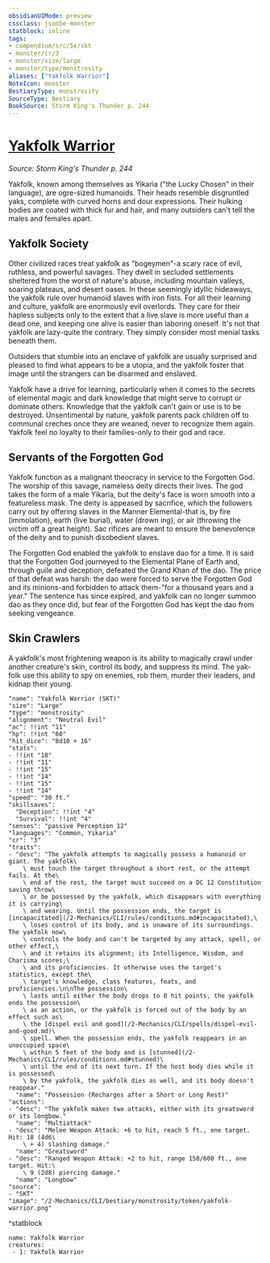 ```yaml
---
obsidianUIMode: preview
cssclass: json5e-monster
statblock: inline
tags:
- compendium/src/5e/skt
- monster/cr/3
- monster/size/large
- monster/type/monstrosity
aliases: ["Yakfolk Warrior"]
NoteIcon: monster
BestiaryType: monstrosity
SourceType: Bestiary
BookSource: Storm King's Thunder p. 244
---
```

# [Yakfolk Warrior](2-Mechanics/CLI/bestiary/monstrosity/yakfolk-warrior-skt.md)
*Source: Storm King's Thunder p. 244*  

Yakfolk, known among themselves as Yikaria ("the Lucky Chosen" in their language), are ogre-sized humanoids. Their heads resemble disgruntled yaks, complete with curved horns and dour expressions. Their hulking bodies are coated with thick fur and hair, and many outsiders can't tell the males and females apart.

## Yakfolk Society

Other civilized races treat yakfolk as "bogeymen"-a scary race of evil, ruthless, and powerful savages. They dwell in secluded settlements sheltered from the worst of nature's abuse, including mountain valleys, soaring plateaus, and desert oases. In these seemingly idyllic hideaways, the yakfolk rule over humanoid slaves with iron fists. For all their learning and culture, yakfolk are enormously evil overlords. They care for their hapless subjects only to the extent that a live slave is more useful than a dead one, and keeping one alive is easier than laboring oneself. It's not that yakfolk are lazy-quite the contrary. They simply consider most menial tasks beneath them.

Outsiders that stumble into an enclave of yakfolk are usually surprised and pleased to find what appears to be a utopia, and the yakfolk foster that image until the strangers can be disarmed and enslaved.

Yakfolk have a drive for learning, particularly when it comes to the secrets of elemental magic and dark knowledge that might serve to corrupt or dominate others. Knowledge that the yakfolk can't gain or use is to be destroyed. Unsentimental by nature, yakfolk parents pack children off to communal creches once they are weaned, never to recognize them again. Yakfolk feel no loyalty to their families-only to their god and race.

## Servants of the Forgotten God

Yakfolk function as a malignant theocracy in service to the Forgotten God. The worship of this savage, nameless deity directs their lives. The god takes the form of a male Yikaria, but the deity's face is worn smooth into a featureless mask. The deity is appeased by sacrifice, which the followers carry out by offering slaves in the Manner Elemental-that is, by fire (immolation), earth (live burial), water (drown ing), or air (throwing the victim off a great height). Sac rifices are meant to ensure the benevolence of the deity and to punish disobedient slaves.

The Forgotten God enabled the yakfolk to enslave dao for a time. It is said that the Forgotten God journeyed to the Elemental Plane of Earth and, through guile and deception, defeated the Grand Khan of the dao. The price of that defeat was harsh: the dao were forced to serve the Forgotten God and its minions-and forbidden to attack them-"for a thousand years and a year." The sentence has since expired, and yakfolk can no longer summon dao as they once did, but fear of the Forgotten God has kept the dao from seeking vengeance.

## Skin Crawlers

A yakfolk's most frightening weapon is its ability to magically crawl under another creature's skin, control its body, and suppress its mind. The yak-folk use this ability to spy on enemies, rob them, murder their leaders, and kidnap their young.

```statblock
"name": "Yakfolk Warrior (SKT)"
"size": "Large"
"type": "monstrosity"
"alignment": "Neutral Evil"
"ac": !!int "11"
"hp": !!int "60"
"hit_dice": "8d10 + 16"
"stats":
- !!int "18"
- !!int "11"
- !!int "15"
- !!int "14"
- !!int "15"
- !!int "14"
"speed": "30 ft."
"skillsaves":
  "Deception": !!int "4"
  "Survival": !!int "4"
"senses": "passive Perception 12"
"languages": "Common, Yikaria"
"cr": "3"
"traits":
- "desc": "The yakfolk attempts to magically possess a humanoid or giant. The yakfolk\
    \ must touch the target throughout a short rest, or the attempt fails. At the\
    \ end of the rest, the target must succeed on a DC 12 Constitution saving throw\
    \ or be possessed by the yakfolk, which disappears with everything it is carrying\
    \ and wearing. Until the possession ends, the target is [incapacitated](/2-Mechanics/CLI/rules/conditions.md#incapacitated),\
    \ loses control of its body, and is unaware of its surroundings. The yakfolk now\
    \ controls the body and can't be targeted by any attack, spell, or other effect,\
    \ and it retains its alignment; its Intelligence, Wisdom, and Charisma scores;\
    \ and its proficiencies. It otherwise uses the target's statistics, except the\
    \ target's knowledge, class features, feats, and proficiencies.\n\nThe possession\
    \ lasts until either the body drops to 0 hit points, the yakfolk ends the possession\
    \ as an action, or the yakfolk is forced out of the body by an effect such as\
    \ the [dispel evil and good](/2-Mechanics/CLI/spells/dispel-evil-and-good.md)\
    \ spell. When the possession ends, the yakfolk reappears in an unoccupied space\
    \ within 5 feet of the body and is [stunned](/2-Mechanics/CLI/rules/conditions.md#stunned)\
    \ until the end of its next turn. If the host body dies while it is possessed\
    \ by the yakfolk, the yakfolk dies as well, and its body doesn't reappear."
  "name": "Possession (Recharges after a Short or Long Rest)"
"actions":
- "desc": "The yakfolk makes two attacks, either with its greatsword or its longbow."
  "name": "Multiattack"
- "desc": "Melee Weapon Attack: +6 to hit, reach 5 ft., one target. Hit: 18 (4d6\
    \ + 4) slashing damage."
  "name": "Greatsword"
- "desc": "Ranged Weapon Attack: +2 to hit, range 150/600 ft., one target. Hit:\
    \ 9 (2d8) piercing damage."
  "name": "Longbow"
"source":
- "SKT"
"image": "/2-Mechanics/CLI/bestiary/monstrosity/token/yakfolk-warrior.png"
```
^statblock

```encounter-table
name: Yakfolk Warrior
creatures:
 - 1: Yakfolk Warrior
```